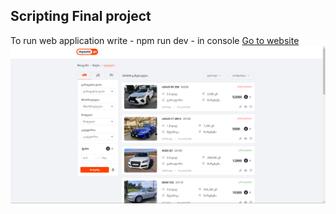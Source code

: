 ## Scripting Final project

To run web application write - npm run dev - in console
<a href = "https://kiu-myauto.web.app/">Go to website</a>
<img src="https://github.com/LukeGorgadze/Kiu-MyAuto/blob/main/gitImgs/main.png"/>

